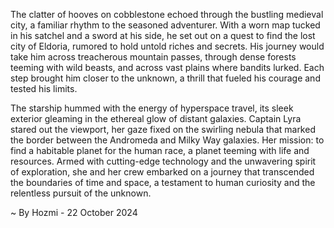 
The clatter of hooves on cobblestone echoed through the bustling medieval city, a familiar rhythm to the seasoned adventurer. With a worn map tucked in his satchel and a sword at his side, he set out on a quest to find the lost city of Eldoria, rumored to hold untold riches and secrets. His journey would take him across treacherous mountain passes, through dense forests teeming with wild beasts, and across vast plains where bandits lurked. Each step brought him closer to the unknown, a thrill that fueled his courage and tested his limits.

The starship hummed with the energy of hyperspace travel, its sleek exterior gleaming in the ethereal glow of distant galaxies. Captain Lyra stared out the viewport, her gaze fixed on the swirling nebula that marked the border between the Andromeda and Milky Way galaxies. Her mission: to find a habitable planet for the human race, a planet teeming with life and resources. Armed with cutting-edge technology and the unwavering spirit of exploration, she and her crew embarked on a journey that transcended the boundaries of time and space, a testament to human curiosity and the relentless pursuit of the unknown. 

~ By Hozmi - 22 October 2024
